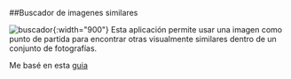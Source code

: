##Buscador de imagenes similares

![buscador](https://gustavolsj.github.io/images/buscador_imgs.jpg){:width="900"}
Esta aplicación permite usar una imagen como punto de partida para encontrar otras visualmente similares dentro de un conjunto de fotografías.

Me basé en esta [guia](https://douglasduhaime.com/posts/identifying-similar-images-with-tensorflow.html) 